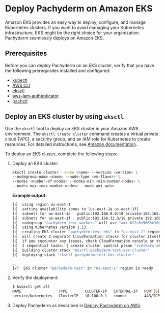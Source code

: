 # Deploy Pachyderm on Amazon EKS

Amazon EKS provides an easy way to deploy, configure, and manage Kubernetes
clusters. If you want to avoid managing your Kubernetes infrastructure, EKS
might be the right choice for your organization. Pachyderm seamlessly deploys on
Amazon EKS.

## Prerequisites

Before you can deploy Pachyderm on an EKS cluster, verify that you have the
following prerequisites installed and configured:

-   [kubectl](https://kubernetes.io/docs/tasks/tools/install-kubectl/)
-   [AWS CLI](https://docs.aws.amazon.com/eks/latest/userguide/getting-started-eksctl.html)
-   [eksctl](https://docs.aws.amazon.com/eks/latest/userguide/getting-started-eksctl.html)
-   [aws-iam-authenticator](https://docs.aws.amazon.com/eks/latest/userguide/install-aws-iam-authenticator.html).
-   [pachctl]()

## Deploy an EKS cluster by using `eksctl`

Use the `eksctl` tool to deploy an EKS cluster in your Amazon AWS environment.
The `eksctl create cluster` command creates a virtual private cloud (VPC), a
security group, and an IAM role for Kubernetes to create resources. For detailed
instructions, see
[Amazon documentation](https://docs.aws.amazon.com/eks/latest/userguide/getting-started-console.html).

To deploy an EKS cluster, complete the following steps:

1. Deploy an EKS cluster:

    ```bash
    eksctl create cluster --name <name> --version <version> \
    --nodegroup-name <name> --node-type <vm-flavor> \
    --nodes <number-of-nodes> --nodes-min <min-number-nodes> \
    --nodes-max <max-number-nodes> --node-ami auto
    ```

    **Example output:**

    ```bash
    [ℹ]  using region us-east-1
    [ℹ]  setting availability zones to [us-east-1a us-east-1f]
    [ℹ]  subnets for us-east-1a - public:192.168.0.0/19 private:192.168.64.0/19
    [ℹ]  subnets for us-east-1f - public:192.168.32.0/19 private:192.168.96.0/19
    [ℹ]  nodegroup "pachyderm-test-workers" will use "ami-0f2e8e5663e16b436" [AmazonLinux2/1.13]
    [ℹ]  using Kubernetes version 1.13
    [ℹ]  creating EKS cluster "pachyderm-test-eks" in "us-east-1" region
    [ℹ]  will create 2 separate CloudFormation stacks for cluster itself and the initial nodegroup
    [ℹ]  if you encounter any issues, check CloudFormation console or try 'eksctl utils describe-stacks --region=us-east-1 --name=pachyderm-test-eks'
    [ℹ]  2 sequential tasks: { create cluster control plane "svetkars-eks", create nodegroup "pachyderm-test-workers" }
    [ℹ]  building cluster stack "eksctl-pachyderm-test-eks-cluster"
    [ℹ]  deploying stack "eksctl-pachyderm-test-eks-cluster"

    ...
    [✔]  EKS cluster "pachyderm-test" in "us-east-1" region is ready
    ```

1. Verify the deployment:

    ```bash
    $ kubectl get all
    NAME                 TYPE        CLUSTER-IP   EXTERNAL-IP   PORT(S)   AGE
    service/kubernetes   ClusterIP   10.100.0.1   <none>        443/TCP   7m9s
    ```

1. Deploy Pachyderm as described in
   [Deploy Pachyderm on AWS](aws-deploy-pachyderm.md).
